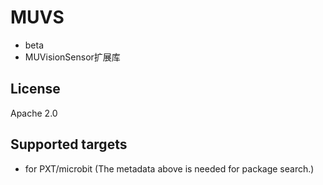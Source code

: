 # MUVS
- beta
- MUVisionSensor扩展库

## License

Apache 2.0

## Supported targets

* for PXT/microbit
(The metadata above is needed for package search.)


